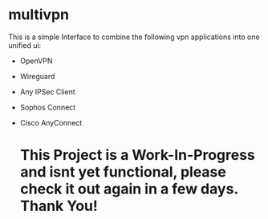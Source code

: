 # multivpn

This is a simple Interface to combine the following vpn applications into one unified ui:
- OpenVPN
- Wireguard
- Any IPSec Client
- Sophos Connect
- Cisco AnyConnect

  # This Project is a Work-In-Progress and isnt yet functional, please check it out again in a few days. Thank You!

